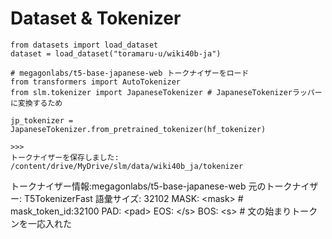 # Dataset & Tokenizer

```
from datasets import load_dataset
dataset = load_dataset("toramaru-u/wiki40b-ja")

# megagonlabs/t5-base-japanese-web トークナイザーをロード
from transformers import AutoTokenizer
from slm.tokenizer import JapaneseTokenizer # JapaneseTokenizerラッパーに変換するため

jp_tokenizer = JapaneseTokenizer.from_pretrained_tokenizer(hf_tokenizer)

>>>
トークナイザーを保存しました: /content/drive/MyDrive/slm/data/wiki40b_ja/tokenizer
```

トークナイザー情報:megagonlabs/t5-base-japanese-web
元のトークナイザー: T5TokenizerFast
語彙サイズ: 32102
MASK: \<mask> # mask_token_id:32100
PAD: \<pad>
EOS: \</s>
BOS: \<s> # 文の始まりトークンを一応入れた